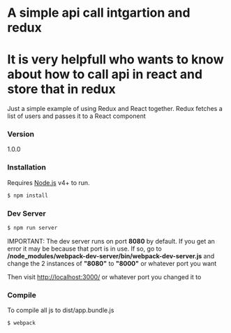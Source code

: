 # A simple api call intgartion and redux

# It is very helpfull who wants to know about how to call api in react and store that in redux


Just a simple example of using Redux and React together. Redux fetches a list of users and passes it to a React component

### Version
1.0.0


### Installation

Requires [Node.js](https://nodejs.org/) v4+ to run.

```sh
$ npm install
```

### Dev Server

```sh
$ npm run server
```
IMPORTANT: The dev server runs on port **8080** by default. If you get an error it may be because that port is in use. If so, go to **/node_modules/webpack-dev-server/bin/webpack-dev-server.js** and change the 2 instances of **"8080"** to **"8000"** or whatever port you want

Then visit  [http://localhost:3000/](http://localhost:8080/) or whatever port you changed it to

### Compile
To compile all js to dist/app.bundle.js

```sh
$ webpack
```